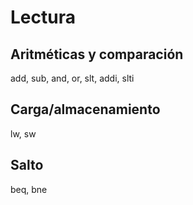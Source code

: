 
# Lectura


## Aritméticas y comparación

add, sub, and, or, slt, addi, slti

## Carga/almacenamiento

lw, sw

## Salto

beq, bne